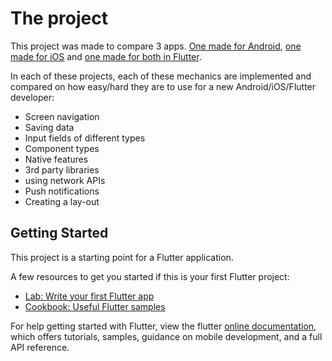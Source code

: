# The project
This project was made to compare 3 apps. [One made for Android](https://github.com/DeRidderJonas/BAP_Todo_Android), [one made for iOS](https://github.com/DeRidderJonas/BAP_Todo_iOS) and [one made for both in Flutter](https://github.com/DeRidderJonas/BAP_Todo_Flutter).

In each of these projects, each of these mechanics are implemented and compared on how easy/hard they are to use for a new Android/iOS/Flutter developer:
* Screen navigation
* Saving data
* Input fields of different types
* Component types
* Native features
* 3rd party libraries
* using network APIs
* Push notifications
* Creating a lay-out


## Getting Started

This project is a starting point for a Flutter application.

A few resources to get you started if this is your first Flutter project:

- [Lab: Write your first Flutter app](https://flutter.io/docs/get-started/codelab)
- [Cookbook: Useful Flutter samples](https://flutter.io/docs/cookbook)

For help getting started with Flutter, view the flutter [online documentation](https://flutter.io/docs), which offers tutorials, 
samples, guidance on mobile development, and a full API reference.
